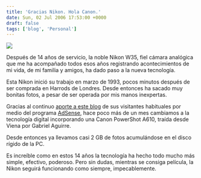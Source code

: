 ```yaml
---
title: 'Gracias Nikon. Hola Canon.'
date: Sun, 02 Jul 2006 17:53:00 +0000
draft: false
tags: ['blog', 'Personal']
---
```


[![](http://photos1.blogger.com/blogger/4304/163/320/blog-NC.jpg)](http://photos1.blogger.com/blogger/4304/163/1600/blog-NC.jpg)

Después de 14 años de servicio, la noble Nikon W35, fiel cámara analógica que me 
ha acompañado todos esos años registrando acontecimientos de mi vida, de mi 
familia y amigos, ha dado paso a la nueva tecnología. 

Esta Nikon inició su trabajo en marzo de 1993, pocos minutos después de ser 
comprada en Harrods de Londres. Desde entonces ha sacado muy bonitas fotos, 
a pesar de ser operada por mis manos inexpertas. 

Gracias al continuo [aporte a este blog](http://manu-x.blogspot.com/2006/04/blog-dinero.html) 
de sus visitantes habituales por medio del programa [AdSense](http://www.google.es/services/adsense_tour/), 
hace poco más de un mes cambiamos a la tecnología digital incorporando una 
Canon PowerShot A610, traída desde Viena por Gabriel Aguirre. 

Desde entonces ya llevamos casi 2 GB de fotos acumulándose en el disco rígido 
de la PC. 

Es increíble como en estos 14 años la tecnología ha hecho todo mucho más simple, 
efectivo, poderoso. Pero sin dudas, mientras se consiga película, 
la Nikon seguirá funcionando como siempre, impecablemente.
